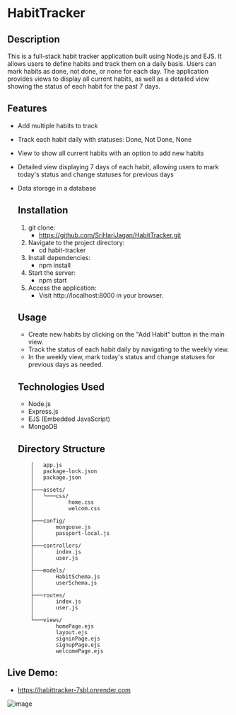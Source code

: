 # HabitTracker


## Description
This is a full-stack habit tracker application built using Node.js and EJS. It allows users to define habits and track them on a daily basis. Users can mark habits as done, not done, or none for each day. The application provides views to display all current habits, as well as a detailed view showing the status of each habit for the past 7 days.

## Features
- Add multiple habits to track
- Track each habit daily with statuses: Done, Not Done, None
- View to show all current habits with an option to add new habits
- Detailed view displaying 7 days of each habit, allowing users to mark today's status and change statuses for previous days
- Data storage in a database

  ## Installation
  1. git clone:
     - https://github.com/SriHariJagan/HabitTracker.git
  2. Navigate to the project directory:
     - cd habit-tracker
  3. Install dependencies:
     - npm install
  4. Start the server:
     - npm start
  5. Access the application:
     - Visit http://localhost:8000 in your browser.

  ## Usage
  - Create new habits by clicking on the "Add Habit" button in the main view.
  - Track the status of each habit daily by navigating to the weekly view.
  - In the weekly view, mark today's status and change statuses for previous days as needed.

  ## Technologies Used
    - Node.js
    - Express.js
    - EJS (Embedded JavaScript)
    - MongoDB

  ## Directory Structure

          │   app.js
          │   package-lock.json
          │   package.json
          │
          ├───assets/
          │   └───css/
          │           home.css
          │           welcom.css
          │
          ├───config/
          │       mongoose.js
          │       passport-local.js
          │
          ├───controllers/
          │       index.js
          │       user.js
          │
          ├───models/
          │       HabitSchema.js
          │       userSchema.js
          │
          ├───routes/
          │       index.js
          │       user.js
          │
          └───views/
                  homePage.ejs
                  layout.ejs
                  signinPage.ejs
                  signupPage.ejs
                  welcomePage.ejs

## Live Demo:
  - https://habittracker-7sbl.onrender.com

![image](https://github.com/SriHariJagan/HabitTracker/assets/100404902/09006c98-74cc-4c9c-bbdf-ebb3419fe061)


  
 
    




